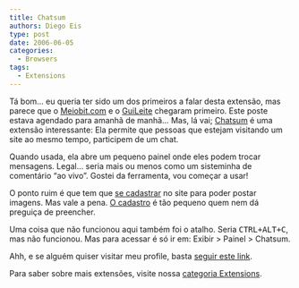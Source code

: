 ```yaml
---
title: Chatsum
authors: Diego Eis
type: post
date: 2006-06-05
categories:
  - Browsers
tags:
  - Extensions
---
```


Tá bom... eu queria ter sido um dos primeiros a falar desta extensão, mas parece que o [Meiobit.com][1] e o [GuiLeite][2] chegaram primeiro. Este poste estava agendado para amanhã de manhã&#8230; Mas, lá vai; [Chatsum][3] é uma extensão interessante: Ela permite que pessoas que estejam visitando um site ao mesmo tempo, participem de um chat.
  
Quando usada, ela abre um pequeno painel onde eles podem trocar mensagens. Legal&#8230; seria mais ou menos como um sisteminha de comentário &#8220;ao vivo&#8221;. Gostei da ferramenta, vou começar a usar!

<!--more-->
O ponto ruim é que tem que [se cadastrar][4] no site para poder postar imagens. Mas vale a pena. [O cadastro][5] é tão pequeno quem nem dá preguiça de preencher.
  
Uma coisa que não funcionou aqui também foi o atalho. Seria <kbd>CTRL+ALT+C</kbd>, mas não funcionou. Mas para acessar é só ir em: Exibir > Painel > Chatsum.

Ahh, e se alguém quiser visitar meu profile, basta [seguir este link][6].

Para saber sobre mais extensões, visite nossa [categoria Extensions][7].

 [1]: http://www.meiobit.com/arq/008006.html
 [2]: http://www.guileite.com/archives/2006/06/chatsum.html
 [3]: http://www.chatsum.com/about
 [4]: http://www.chatsum.com/join "Tela de cadastro do Chatsum."
 [5]: http://www.chatsum.com/join "Tela de cadastro do Chatsum"
 [6]: http://www.chatsum.com/members/diegoeis
 [7]: http://tableless.com.br/categorias/extensions/